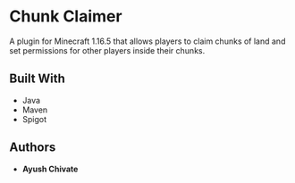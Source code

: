 # Chunk Claimer

A plugin for Minecraft 1.16.5 that allows players to claim chunks of land and set permissions for other players inside their chunks.

## Built With

* Java
* Maven
* Spigot

## Authors

* **Ayush Chivate**
